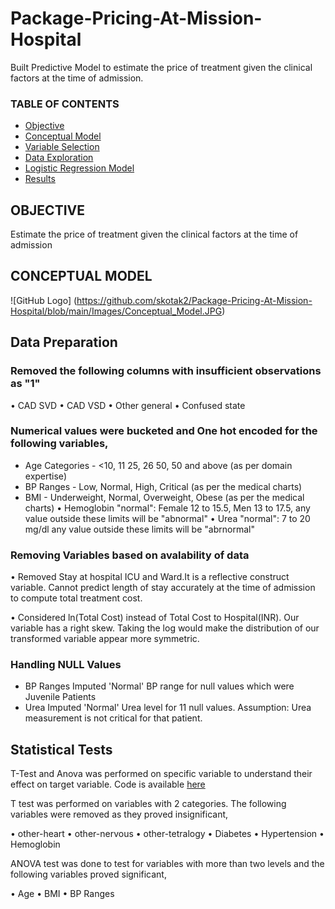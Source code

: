 # Package-Pricing-At-Mission-Hospital
Built Predictive Model to estimate the price of treatment given the clinical factors at the time of admission.

### TABLE OF CONTENTS
* [Objective](#objective)
* [Conceptual Model](#conceptual_model)
* [Variable Selection](#variable_selection)
* [Data Exploration](#data_exploration)
* [Logistic Regression Model](#logistic_regression_model)
* [Results](#results)

## OBJECTIVE

Estimate the price of treatment given the clinical factors at the time of admission

## CONCEPTUAL MODEL 

![GitHub Logo] (https://github.com/skotak2/Package-Pricing-At-Mission-Hospital/blob/main/Images/Conceptual_Model.JPG)

## Data Preparation

### Removed the following columns with insufficient observations as "1"

• CAD SVD
• CAD VSD
• Other general
• Confused state

### Numerical values were bucketed and One hot encoded for the following variables,

* Age Categories - <10, 11 25, 26 50, 50 and above (as per domain expertise)
* BP Ranges - Low, Normal, High, Critical (as per the medical charts)
* BMI - Underweight, Normal, Overweight, Obese (as per the medical charts)
• Hemoglobin "normal": Female 12 to 15.5, Men 13 to 17.5, any value outside these limits will be "abnormal"
• Urea "normal": 7 to 20 mg/dl any value outside these limits will be "abrnormal"

### Removing Variables based on avalability of data

• Removed Stay at hospital ICU and Ward.It is a reflective construct variable. Cannot predict length of stay accurately at the time of admission to compute total treatment cost.


• Considered ln(Total Cost) instead of Total Cost to Hospital(INR). Our variable has a right skew. Taking the log would make the distribution of our transformed variable appear more symmetric.

### Handling NULL Values

* BP Ranges Imputed 'Normal' BP range for null values which were Juvenile Patients
* Urea Imputed 'Normal' Urea level for 11 null values. Assumption: Urea measurement is not critical for that patient.

## Statistical Tests

T-Test and Anova was performed on specific variable to understand their effect on target variable. Code is available [here](https://github.com/skotak2/Package-Pricing-At-Mission-Hospital/blob/main/Code/Ttest_Anova.R)

T test was performed on variables with 2 categories. The following variables were removed as they proved insignificant,

• other-heart
• other-nervous
• other-tetralogy
• Diabetes
• Hypertension
• Hemoglobin

ANOVA test was done to test for variables with more than two levels and the following variables proved significant,

• Age 
• BMI
• BP Ranges












